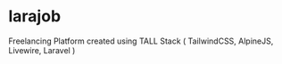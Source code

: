 # larajob
Freelancing Platform created using TALL Stack ( TailwindCSS, AlpineJS, Livewire, Laravel )

